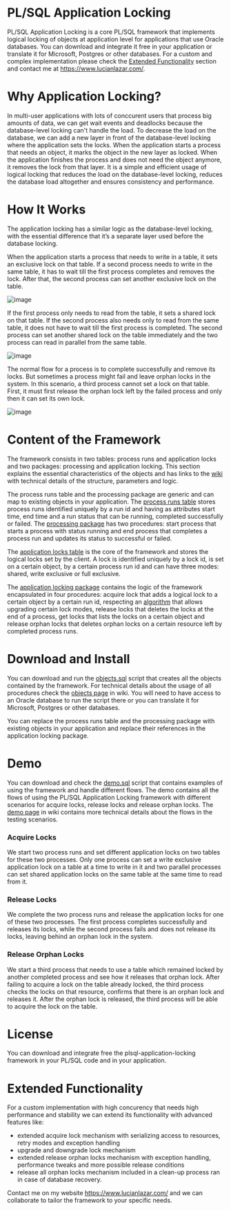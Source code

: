 # PL/SQL Application Locking

PL/SQL Application Locking is a core PL/SQL framework that implements logical locking of objects at application level for applications that use Oracle databases. You can download and integrate it free in your application or translate it for Microsoft, Postgres or other databases. For a custom and complex implementation please check the <a href="https://github.com/lucienlazar/plsql-application-locking#nextended-functionality">Extended Functionality</a> section and contact me at https://www.lucianlazar.com/.

# Why Application Locking?

In multi-user applications with lots of conccurent users that process big amounts of data, we can get wait events and deadlocks because the database-level locking can't handle the load. To decrease the load on the database, we can add a new layer in front of the database-level locking where the application sets the locks. When the application starts a process that needs an object, it marks the object in the new layer as locked. When the application finishes the process and does not need the object anymore, it removes the lock from that layer. It is a simple and efficient usage of logical locking that reduces the load on the database-level locking, reduces the database load altogether and ensures consistency and performance.

# How It Works

The application locking has a similar logic as the database-level locking, with the essential difference that it’s a separate layer used before the database locking.

When the application starts a process that needs to write in a table, it sets an exclusive lock on that table. If a second process needs to write in the same table, it has to wait till the first process completes and removes the lock. After that, the second process can set another exclusive lock on the table.

![image](https://user-images.githubusercontent.com/11984161/179343289-46743e6b-381d-4851-9975-e4ab8a71918a.png)

If the first process only needs to read from the table, it sets a shared lock on that table. If the second process also needs only to read from the same table, it does not have to wait till the first process is completed. The second process can set another shared lock on the table immediately and the two process can read in parallel from the same table.

![image](https://user-images.githubusercontent.com/11984161/179343294-f0c36041-bdd4-4362-9770-dd703a3ebcd9.png)

The normal flow for a process is to complete successfully and remove its locks. But sometimes a process might fail and leave orphan locks in the system. In this scenario, a third process cannot set a lock on that table. First, it must first release the orphan lock left by the failed process and only then it can set its own lock.

![image](https://user-images.githubusercontent.com/11984161/179343299-907388ce-e507-4ddb-8b71-263b2a69b52f.png)

# Content of the Framework

The framework consists in two tables: process runs and application locks and two packages: processing and application locking. This section explains the essential characteristics of the objects and has links to the <a href="https://github.com/lucienlazar/plsql-application-locking/wiki">wiki</a> with technical details of the structure, parameters and logic.

The process runs table and the processing package are generic and can map to existing objects in your application. The <a href="https://github.com/lucienlazar/plsql-application-locking/wiki/Process-Runs-Table">process runs table</a> stores process runs identified uniquely by a run id and having as attributes start time, end time and a run status that can be running, completed successfully or failed. The <a href="https://github.com/lucienlazar/plsql-application-locking/wiki/Processing-Package">processing package</a> has two procedures: start process that starts a process with status running and end process that completes a process run and updates its status to successful or failed.

The <a href="https://github.com/lucienlazar/plsql-application-locking/wiki/Application-Locks-Table">application locks table</a> is the core of the framework and stores the logical locks set by the client. A lock is identified uniquely by a lock id, is set on a certain object, by a certain process run id and can have three modes: shared, write exclusive or full exclusive. 

The <a href="https://github.com/lucienlazar/plsql-application-locking/wiki/Application-locking-package">application locking package</a> contains the logic of the framework encapsulated in four procedures: acquire lock that adds a logical lock to a certain object by a certain run id, respecting an <a href="https://github.com/lucienlazar/plsql-application-locking/wiki/Acquire-Lock-Algorithm">algorithm</a> that allows upgrading certain lock modes, release locks that deletes the locks at the end of a process, get locks that lists the locks on a certain object and release orphan locks that deletes orphan locks on a certain resource left by completed process runs.

# Download and Install

You can download and run the <a href="https://github.com/lucienlazar/plsql-application-locking/blob/main/objects.sql">objects.sql</a> script that creates all the objects contained by the framework. For technical details about the usage of all procedures check the <a href="https://github.com/lucienlazar/plsql-application-locking/wiki/Objects">objects page</a> in wiki. You will need to have access to an Oracle database to run the script there or you can translate it for Microsoft, Postgres or other databases.

You can replace the process runs table and the processing package with existing objects in your application and replace their references in the application locking package. 

# Demo

You can download and check the <a href="https://github.com/lucienlazar/plsql-application-locking/blob/main/demo.sql">demo.sql</a> script that contains examples of using the framework and handle different flows. The demo contains all the flows of using the PL/SQL Application Locking framework with different scenarios for acquire locks, release locks and release orphan locks. The <a href="https://github.com/lucienlazar/plsql-application-locking/wiki/demo">demo page</a> in wiki contains more technical details about the flows in the testing scenarios.

### Acquire Locks

We start two process runs and set different application locks on two tables for these two processes. Only one process can set a write exclusive application lock on a table at a time to write in it and two parallel processes can set shared application locks on the same table at the same time to read from it.

### Release Locks

We complete the two process runs and release the application locks for one of these two processes. The first process completes successfully and releases its locks, while the second process fails and does not release its locks, leaving behind an orphan lock in the system.

### Release Orphan Locks

We start a third process that needs to use a table which remained locked by another completed process and see how it releases that orphan lock. After failing to acquire a lock on the table already locked, the third process checks the locks on that resource, confirms that there is an orphan lock and releases it. After the orphan lock is released, the third process will be able to acquire the lock on the table.

# License

You can download and integrate free the plsql-application-locking framework in your PL/SQL code and in your application. 

# Extended Functionality

For a custom implementation with high concurency that needs high performance and stability we can extend its functionality with advanced features like:

* extended acquire lock mechanism with serializing access to resources, retry modes and exception handling
* upgrade and downgrade lock mechanism
* extended release orphan locks mechanism with exception handling, performance tweaks and more possible release conditions
* release all orphan locks mechanism included in a clean-up process ran in case of database recovery.

Contact me on my website https://www.lucianlazar.com/ and we can collaborate to tailor the framework to your specific needs.
